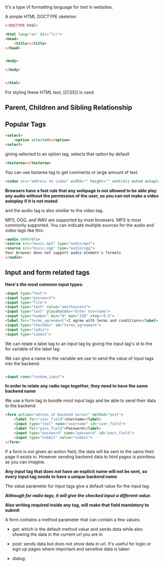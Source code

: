 It's a type of formatting language for text in websites.


A simple HTML DOCTYPE skeleton:

```HTML
<!DOCTYPE html>

<html lang="en" dir="ltr">
<head>
	<title></title>
</head>


<body>

</body>


</html>
```

For styling these HTML text, [[CSS]] is used.
## Parent, Children and Sibling Relationship





## Popular Tags

```HTML
<select>
	<option selected></option> 
<select>
```

giving selected to an option tag, selects that option by default

```HTML
<textarea></textarea>
```

You can use textarea tag to get comments or large amount of text.

```HTML
<video src="address to video" width="" height="" controls muted autoplay loop></video>
```

**Browsers have a fast rule that any webpage is not allowed to be able play any audio without the permission of the user, so you can not make a video autoplay if it is not muted**

and the audio tag is also simillar to the video tag.

MP3, OGG, and WAV are supported by most browsers. MP3 is most commonly supported.
You can indicate multiple sources for the audio and video tags like this:

```HTML
<audio controls>
<source src="music.mp3" type="audio/mp3">
<source src="music.ogg" type="audio/ogg">
Your browser does not support audio element's formats
</audio>
```
## Input and form related tags

**Here's the most common input types:**

```HTML
<input type="text">
<input type="password">
<input type="file">
<input type="text" value="amirhossein">
<input type="text" placeholder="Enter Username">
<input type="number" min="0" max="120" step="0.5">
<label for="terms_agreement">I agree with terms and conditions</label>
<input type="checkbox" id="terms_agreement">
<input type="radio">
<input type="submit">
```

We can relate a label tag to an input tag by giving the input tag's id to the for variable of the label tag.

We can give a name to the variable we use to send the value of input tags into the backend.

```HTML

<input name="random_input">
```

**In order to relate any radio tags together, they need to have the same backend name**

We use a form tag to bundle most input tags and be able to send their data to the backend.

```HTML
<form action="adress of backend server" method="post">
	<label for="user_field">Username</label>
	<input type="text" name="username" id="user_field">
	<label for="pass_field">Password</label>
	<input type="password" name="password" id="pass_field">
	<input type="submit" value="submit">
</form>
```

If a form is not given an action field, the data will be sent to the same html page it exists in. However sending backend data to html pages is pointless as you can imagine.

**Any input tag that does not have an explicit name will not be sent, so every input tag needs to have a unique backend name**

The value parameter for input tags give a default value for the input tag. 

***Although for radio tags, it will give the checked input a different value***.

**Also writing required inside any tag, will make that field mandatory to submit**

A form contains a method parameter that can contain a few values:

* get: which is the default method value and sends data while also showing the data in the current url you are in

* post: sends data but does not show data in url. It's useful for login or sign up pages where important and sensitive data is taken

* dialog: 

